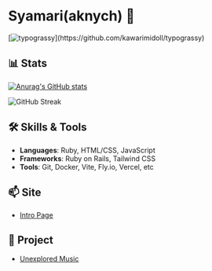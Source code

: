 # Syamari(aknych) 🐣

[![typograssy](https://typograssy.deno.dev/api?text=Hello%20world!ようこそ,I'm%20a%20passionate%20web%20developer%20on%20a%20journey!)](https://github.com/kawarimidoll/typograssy)

## 📊 Stats

[![Anurag's GitHub stats](https://github-readme-stats.vercel.app/api?username=Syamari&show_icons=true&theme=tokyonight)](https://github.com/anuraghazra/github-readme-stats)

![GitHub Streak](https://github-readme-streak-stats.herokuapp.com/?user=Syamari&theme=tokyonight)

## 🛠️ Skills & Tools

- **Languages**: Ruby, HTML/CSS, JavaScript
- **Frameworks**: Ruby on Rails, Tailwind CSS
- **Tools**: Git, Docker, Vite, Fly.io, Vercel, etc

## 📫 Site

- [Intro Page](https://syamari-intro.vercel.app)

## 🎨 Project

- [Unexplored Music](https://unexplored-music.com)
